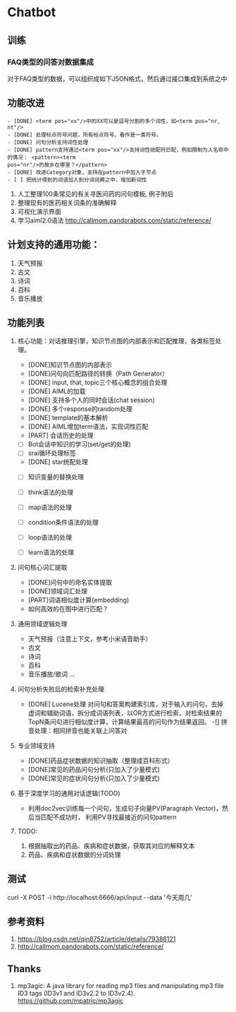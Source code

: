 # Chatbot

## 训练

### FAQ类型的问答对数据集成

对于FAQ类型的数据，可以组织成如下JSON格式，然后通过接口集成到系统之中



## 功能改进
    - [DONE] <term pos="xx"/>中的XX可以是逗号分割的多个词性，如<term pos="nr, nt"/>
    - [DONE] 处理标点符号问题，所有标点符号，看作是一类符号。
    - [DONE] 问句分析支持词性处理
    - [DONE] pattern支持通过<term pos="xx"/>支持词性统配符匹配，例如限制为人名命中的情况： <pattern><term 
    pos="nr"/>的故乡在哪里？</pattern>
    - [DONE] 改进Category对象，支持在pattern中加入子节点
    - [ ] 把统计得到的词语加入到分词词典之中，增加新词性

1. 人工整理100条常见的有关寻医问药的问句模板, 例子附后
2. 整理现有的医药相关词条的准确解释
3. 可视化演示界面
4. 学习aiml2.0语法 http://callmom.pandorabots.com/static/reference/

## 计划支持的通用功能：

1. 天气预报
1. 古文
1. 诗词
1. 百科
1. 音乐播放

## 功能列表
1. 核心功能：对话推理引擎，知识节点图的内部表示和匹配推理，各类标签处理。
    - [DONE]知识节点图的内部表示
    - [DONE]问句向匹配路径的转换（Path Generator）
    - [DONE] input, that, topic三个核心概念的组合处理
    - [DONE] AIML的加载
    - [DONE] 支持多个人的同时会话(chat session)
    - [DONE] 多个response的random处理
    - [DONE] template的基本解析
    - [DONE] AIML增加term语法，实现词性匹配
    - [PART] 会话历史的处理
    - [ ] Bot会话中知识的学习(set/get的处理)
    - [ ] srai循环处理标签
    - [DONE] star统配处理
    - [ ] 知识变量的替换处理
    - [ ] think语法的处理
    - [ ] map语法的处理
    - [ ] condition条件语法的处理
    - [ ] loop语法的处理
    - [ ] learn语法的处理


2. 问句核心词汇提取
    - [DONE]问句中的命名实体提取
    - [DONE]领域词汇处理
    - [PART]词语相似度计算(embedding)
    - 如何高效的在图中进行匹配？

3. 通用领域逻辑处理
    - 天气预报（注意上下文，参考小米语音助手）
    - 古文
    - 诗词
    - 百科
    - 音乐播放/歌词 ...

4. 问句分析失败后的检索补充处理
    - [DONE] Lucene处理
    	对问句和答案构建索引库，对于输入的问句，去掉虚词和辅助词语，拆分成词语列表，以OR方式进行检索，对检索结果的TopN条问句进行相似度计算，计算结果最高的问句作为结果返回。
    -[] 拼音处理：相同拼音也能关联上问答对
    

5. 专业领域支持
    - [DONE]药品症状数据的知识抽取（整理成百科形式）
    - [DONE]常见的药品问句分析(只加入了少量模式)
    - [DONE]常见的症状问句分析(只加入了少量模式)


6. 基于深度学习的通用对话逻辑(TODO)
    - 利用doc2vec训练每一个问句，生成句子向量PV(Paragraph Vector)，然后当匹配不成功时，
    利用PV寻找最接近的问句pattern

7. TODO:
   1. 根据抽取出的药品、疾病和症状数据，获取其对应的解释文本
   2. 药品、疾病和症状数据的分词处理 

## 测试

 curl -X POST -i http://localhost:6666/api/input --data '今天周几'

## 参考资料

1. https://blog.csdn.net/qin8752/article/details/79386121
2. http://callmom.pandorabots.com/static/reference/

## Thanks

1. mp3agic: 
   A java library for reading mp3 files and manipulating mp3 file ID3 tags (ID3v1 and ID3v2.2 to
   		ID3v2.4). https://github.com/mpatric/mp3agic
   		
   ​		
   ​		